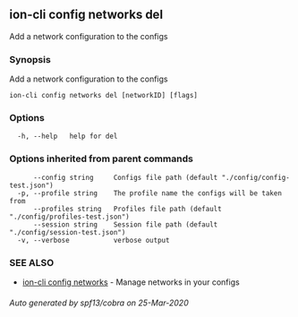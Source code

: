 ## ion-cli config networks del

Add a network configuration to the configs

### Synopsis

Add a network configuration to the configs

```
ion-cli config networks del [networkID] [flags]
```

### Options

```
  -h, --help   help for del
```

### Options inherited from parent commands

```
      --config string     Configs file path (default "./config/config-test.json")
  -p, --profile string    The profile name the configs will be taken from
      --profiles string   Profiles file path (default "./config/profiles-test.json")
      --session string    Session file path (default "./config/session-test.json")
  -v, --verbose           verbose output
```

### SEE ALSO

* [ion-cli config networks](ion-cli_config_networks.md)	 - Manage networks in your configs

###### Auto generated by spf13/cobra on 25-Mar-2020
